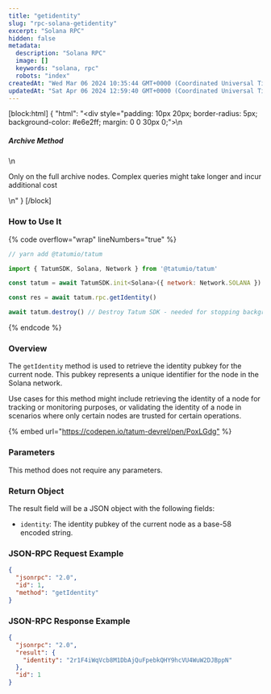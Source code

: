 ```yaml
---
title: "getidentity"
slug: "rpc-solana-getidentity"
excerpt: "Solana RPC"
hidden: false
metadata: 
  description: "Solana RPC"
  image: []
  keywords: "solana, rpc"
  robots: "index"
createdAt: "Wed Mar 06 2024 10:35:44 GMT+0000 (Coordinated Universal Time)"
updatedAt: "Sat Apr 06 2024 12:59:40 GMT+0000 (Coordinated Universal Time)"
---
```

[block:html]
{
  "html": "<div style=\"padding: 10px 20px; border-radius: 5px; background-color: #e6e2ff; margin: 0 0 30px 0;\">\n  <h5>Archive Method</h5>\n  <p>Only on the full archive nodes. Complex queries might take longer and incur additional cost</p>\n</div>"
}
[/block]


### How to Use It

{% code overflow="wrap" lineNumbers="true" %}

```javascript
// yarn add @tatumio/tatum

import { TatumSDK, Solana, Network } from '@tatumio/tatum'

const tatum = await TatumSDK.init<Solana>({ network: Network.SOLANA })

const res = await tatum.rpc.getIdentity()

await tatum.destroy() // Destroy Tatum SDK - needed for stopping background jobs
```

{% endcode %}

### Overview

The `getIdentity` method is used to retrieve the identity pubkey for the current node. This pubkey represents a unique identifier for the node in the Solana network.

Use cases for this method might include retrieving the identity of a node for tracking or monitoring purposes, or validating the identity of a node in scenarios where only certain nodes are trusted for certain operations.

{% embed url="<https://codepen.io/tatum-devrel/pen/PoxLGdg"> %}

### Parameters

This method does not require any parameters.

### Return Object

The result field will be a JSON object with the following fields:

- `identity`: The identity pubkey of the current node as a base-58 encoded string.

### JSON-RPC Request Example

```json
{
  "jsonrpc": "2.0",
  "id": 1,
  "method": "getIdentity"
}
```

### JSON-RPC Response Example

```json
{
  "jsonrpc": "2.0",
  "result": {
    "identity": "2r1F4iWqVcb8M1DbAjQuFpebkQHY9hcVU4WuW2DJBppN"
  },
  "id": 1
}
```
